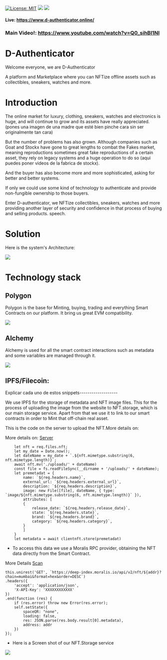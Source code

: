 [![License: MIT](https://img.shields.io/badge/License-MIT-yellow.svg)](https://opensource.org/licenses/MIT) [<img src="https://img.shields.io/badge/View-Website-blue">](https://www.d-authenticator.online/) [<img src="https://img.shields.io/badge/View-Video-red">](https://www.youtube.com/watch?v=Q0_sihBl1NI)

#### Live: https://www.d-authenticator.online/
### Main Video!: https://www.youtube.com/watch?v=Q0_sihBl1NI

# D-Authenticator

Welcome everyone, we are D-Authenticator

A platform and Marketplace where you can NFTize offline assets such as collectibles, sneakers, watches and more.

# Introduction

The online market for luxury, clothing, sneakers, watches and electronics is huge, and will continue to grow and its assets have really appreciated. (pones una imagen de una madre que esté bien pinche cara sin ser originalmente tan cara)

But the number of problems has also grown. Although companies such as Goat and Stockx have gone to great lengths to combat the Fakes market, meaning reproductions sometimes great fake reproductions of a certain asset, they rely on legacy systems and a huge operation to do so (aqui puedes poner videos de la fabrica de stockx). 


And the buyer has also become more and more sophisticated, asking for better and better systems. 

If only we could use some kind of technology to authenticate and provide non-fungible ownership to those buyers.

Enter D-authenticator, we NFTize collectibles, sneakers, watches and more providing another layer of security and confidence in that process of buying and selling products.
speech.

# Solution 

Here is the system's Architecture:

<img src="https://i.ibb.co/pWt1KMb/esquemabueno.png">


# Technology stack

## Polygon 

Polygon is the base for Minting, buying, trading and everything Smart Contracts on our platform. It bring us great EVM compatibility.

<img src="https://i.ibb.co/wzsjPLM/polygon.png">


## Alchemy

Alchemy is used for all the smart contract interactions such as metadata and some variables are managed through it.

<img src="https://es.crypto-economy.com/wp-content/uploads/sites/2/2021/07/polygon-2-1024x576-1.jpg">


## IPFS/Filecoin:


Explicar cada uno de estos snippets-------------------

We use IPFS for the storage of metadata and NFT image files.
This for the process of uploading the image from the website to NFT.storage, which is our main storage service. Apart from that we use it to link to our smart contracts in order to Mint that off-chain real asset.

This is the code on the server to upload the NFT.More details on:

More details on: [Server](./Server/serverv3.js)

        let nft = req.files.nft;
        let my_date = Date.now();
        let dateName = my_date + `.${nft.mimetype.substring(6, nft.mimetype.length)}`;
        await nft.mv('./uploads/' + dateName)
        const file = fs.readFileSync(__dirname + '/uploads/' + dateName);
        let premetadat = {
            name: `${req.headers.name}`,
            external_url: `${req.headers.external_url}`,
            description: `${req.headers.description}`,
            image: new File([file], dateName, { type: `image/${nft.mimetype.substring(6, nft.mimetype.length)}` }),
            attributes: [
            {
                release_date: `${req.headers.release_date}`,
                state: `${req.headers.state}`,
                brand: `${req.headers.brand}`,
                category: `${req.headers.category}`,
            }
            ]
        }
        let metadata = await clientnft.store(premetadat)

- To access this data we use a Moralis RPC provider, obtaining the NFT data directly from the Smart Contract.

More Details [Scan](./WebPage/src/pages/scan.js)

    this.unirest('GET', `https://deep-index.moralis.io/api/v2/nft/${addr}?chain=mumbai&format=hex&order=DESC`)
    .headers({
        'accept': 'application/json',
        'X-API-Key': 'XXXXXXXXXXXX'
    })
    .end(function (res) {
        if (res.error) throw new Error(res.error);
        self.setState({
            spaceQR: "none",
            loading: false,
            res: JSON.parse(res.body.result[0].metadata),
            address: addr
        })
    });

- Here is a Screen shot of our NFT.Storage service

<img src="https://i.ibb.co/pwxkPHC/image.png">
